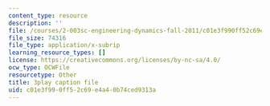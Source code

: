 ```yaml
---
content_type: resource
description: ''
file: /courses/2-003sc-engineering-dynamics-fall-2011/c01e3f990ff52c69e4a40b74ced9313a_QHTJK0v404U.srt
file_size: 74316
file_type: application/x-subrip
learning_resource_types: []
license: https://creativecommons.org/licenses/by-nc-sa/4.0/
ocw_type: OCWFile
resourcetype: Other
title: 3play caption file
uid: c01e3f99-0ff5-2c69-e4a4-0b74ced9313a
---
```

